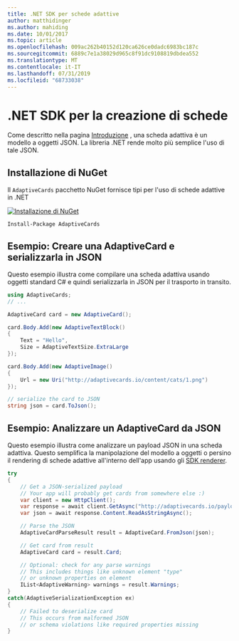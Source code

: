 ```yaml
---
title: .NET SDK per schede adattive
author: matthidinger
ms.author: mahiding
ms.date: 10/01/2017
ms.topic: article
ms.openlocfilehash: 009ac262b40152d120ca626ce0dadc6983bc187c
ms.sourcegitcommit: 6889c7e1a38029d965c8f91dc9108819dbdea552
ms.translationtype: MT
ms.contentlocale: it-IT
ms.lasthandoff: 07/31/2019
ms.locfileid: "68733038"
---
```

# <a name="net-sdk-for-authoring-cards"></a>.NET SDK per la creazione di schede

Come descritto nella pagina [Introduzione](../../authoring-cards/getting-started.md) , una scheda adattiva è un modello a oggetti JSON. La libreria .NET rende molto più semplice l'uso di tale JSON.


## <a name="nuget-install"></a>Installazione di NuGet
Il `AdaptiveCards` pacchetto NuGet fornisce tipi per l'uso di schede adattive in .NET

[![Installazione di NuGet](https://img.shields.io/nuget/vpre/AdaptiveCards.svg)](https://www.nuget.org/packages/AdaptiveCards)

```console
Install-Package AdaptiveCards
```

## <a name="example-create-an-adaptivecard-and-serialize-to-json"></a>Esempio: Creare una AdaptiveCard e serializzarla in JSON

Questo esempio illustra come compilare una scheda adattiva usando oggetti standard C# e quindi serializzarla in JSON per il trasporto in transito.

```csharp
using AdaptiveCards;
// ...

AdaptiveCard card = new AdaptiveCard();

card.Body.Add(new AdaptiveTextBlock() 
{
    Text = "Hello",
    Size = AdaptiveTextSize.ExtraLarge
});

card.Body.Add(new AdaptiveImage() 
{
    Url = new Uri("http://adaptivecards.io/content/cats/1.png")
});

// serialize the card to JSON
string json = card.ToJson();
```

## <a name="example-parse-an-adaptivecard-from-json"></a>Esempio: Analizzare un AdaptiveCard da JSON

Questo esempio illustra come analizzare un payload JSON in una scheda adattiva. Questo semplifica la manipolazione del modello a oggetti o persino il rendering di schede adattive all'interno dell'app usando gli [SDK renderer](../../rendering-cards/getting-started.md).

```csharp
try
{
    // Get a JSON-serialized payload
    // Your app will probably get cards from somewhere else :)
    var client = new HttpClient();
    var response = await client.GetAsync("http://adaptivecards.io/payloads/ActivityUpdate.json");
    var json = await response.Content.ReadAsStringAsync();

    // Parse the JSON 
    AdaptiveCardParseResult result = AdaptiveCard.FromJson(json);

    // Get card from result
    AdaptiveCard card = result.Card;

    // Optional: check for any parse warnings
    // This includes things like unknown element "type"
    // or unknown properties on element
    IList<AdaptiveWarning> warnings = result.Warnings;
}
catch(AdaptiveSerializationException ex)
{
    // Failed to deserialize card 
    // This occurs from malformed JSON
    // or schema violations like required properties missing 
}
```
